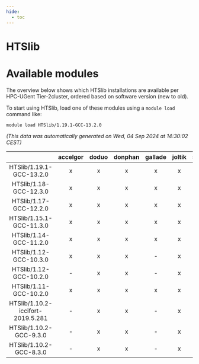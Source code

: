 ```yaml
---
hide:
  - toc
---
```


HTSlib
======

# Available modules


The overview below shows which HTSlib installations are available per HPC-UGent Tier-2cluster, ordered based on software version (new to old).

To start using HTSlib, load one of these modules using a `module load` command like:

```shell
module load HTSlib/1.19.1-GCC-13.2.0
```

*(This data was automatically generated on Wed, 04 Sep 2024 at 14:30:02 CEST)*  

| |accelgor|doduo|donphan|gallade|joltik|shinx|skitty|
| :---: | :---: | :---: | :---: | :---: | :---: | :---: | :---: |
|HTSlib/1.19.1-GCC-13.2.0|x|x|x|x|x|x|x|
|HTSlib/1.18-GCC-12.3.0|x|x|x|x|x|x|x|
|HTSlib/1.17-GCC-12.2.0|x|x|x|x|x|x|x|
|HTSlib/1.15.1-GCC-11.3.0|x|x|x|x|x|-|x|
|HTSlib/1.14-GCC-11.2.0|x|x|x|x|x|-|x|
|HTSlib/1.12-GCC-10.3.0|x|x|x|-|x|-|x|
|HTSlib/1.12-GCC-10.2.0|-|x|x|-|x|-|x|
|HTSlib/1.11-GCC-10.2.0|x|x|x|x|x|-|x|
|HTSlib/1.10.2-iccifort-2019.5.281|-|x|x|-|x|-|x|
|HTSlib/1.10.2-GCC-9.3.0|-|x|x|-|x|-|x|
|HTSlib/1.10.2-GCC-8.3.0|-|x|x|-|x|-|x|
